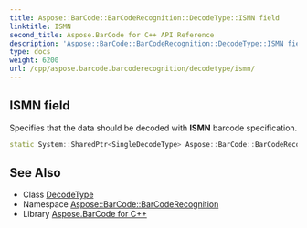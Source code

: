 ```yaml
---
title: Aspose::BarCode::BarCodeRecognition::DecodeType::ISMN field
linktitle: ISMN
second_title: Aspose.BarCode for C++ API Reference
description: 'Aspose::BarCode::BarCodeRecognition::DecodeType::ISMN field. Specifies that the data should be decoded with ISMN barcode specification in C++.'
type: docs
weight: 6200
url: /cpp/aspose.barcode.barcoderecognition/decodetype/ismn/
---
```

## ISMN field


Specifies that the data should be decoded with **ISMN** barcode specification.

```cpp
static System::SharedPtr<SingleDecodeType> Aspose::BarCode::BarCodeRecognition::DecodeType::ISMN
```




## See Also

* Class [DecodeType](../)
* Namespace [Aspose::BarCode::BarCodeRecognition](../../)
* Library [Aspose.BarCode for C++](../../../)
